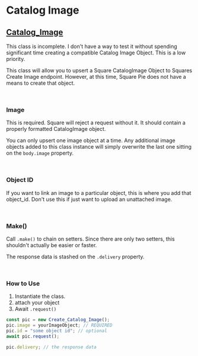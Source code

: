 # Catalog Image

## [Catalog_Image](https://developer.squareup.com/reference/square/catalog-api/create-catalog-image)

This class is incomplete. I don't have a way to test it without spending significant time creating a compatible Catalog Image Object.
This is a low priority.

This class will allow you to upsert a Square CatalogImage Object to Squares Create Image endpoint. However, at this time, Square Pie does not
have a means to create that object.

<br/>

### **Image**

This is required. Square will reject a request without it. It should contain a properly formatted
CatalogImage object.

You can only upsert one image object at a time. Any additional image objects added to this class instance will simply overwrite the last one
sitting on the `body.image` property.

<br/>

### **Object ID**

If you want to link an image to a particular object, this is where you add that object_id. Don't use this if just want
to upload an unattached image.

<br/>

### **Make()**

Call `.make()` to chain on setters. Since there are only two setters, this shouldn't actually be easier or faster.

The response data is stashed on the `.delivery` property.

<br/>

### **How to Use**

1. Instantiate the class.
2. attach your object
3. Await `.request()`

```js
const pic = new Create_Catalog_Image();
pic.image = yourImageObject; // REQUIRED
pic.id = "some object id"; // optional
await pic.request();

pic.delivery; // the response data
```
